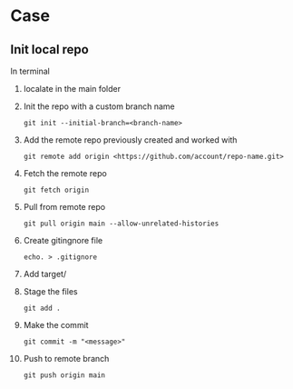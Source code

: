 # Case

## Init local repo
In terminal

1) localate in the main folder
2) Init the repo with a custom branch name
   
   ```
   git init --initial-branch=<branch-name>
   ```
3) Add the remote repo previously created and worked with

   ```
   git remote add origin <https://github.com/account/repo-name.git>
   ```
4) Fetch the remote repo

   ```
   git fetch origin
   ```
5) Pull from remote repo
  
    ```
    git pull origin main --allow-unrelated-histories
    ```
6) Create gitingnore file

    ```
    echo. > .gitignore
    ```
7) Add target/

8) Stage the files
  
    ```
    git add .
    ```
9) Make the commit

    ```
    git commit -m "<message>"
    ```
10) Push to remote branch
    ```
    git push origin main
    ```
